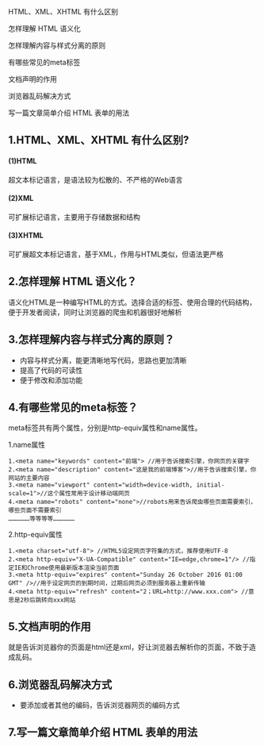 HTML、XML、XHTML 有什么区别

怎样理解 HTML 语义化

怎样理解内容与样式分离的原则

有哪些常见的meta标签

文档声明的作用

浏览器乱码解决方式

写一篇文章简单介绍 HTML 表单的用法


## 1.HTML、XML、XHTML 有什么区别?
#### (1)HTML
超文本标记语言，是语法较为松散的、不严格的Web语言
#### (2)XML
可扩展标记语言，主要用于存储数据和结构
#### (3)XHTML
可扩展超文本标记语言，基于XML，作用与HTML类似，但语法更严格

## 2.怎样理解 HTML 语义化？
语义化HTML是一种编写HTML的方式。选择合适的标签、使用合理的代码结构，便于开发者阅读，同时让浏览器的爬虫和机器很好地解析

## 3.怎样理解内容与样式分离的原则？
- 内容与样式分离，能更清晰地写代码，思路也更加清晰
- 提高了代码的可读性
- 便于修改和添加功能

## 4.有哪些常见的meta标签？
meta标签共有两个属性，分别是http-equiv属性和name属性。

1.name属性
```
1.<meta name="keywords" content="前端"> //用于告诉搜索引擎，你网页的关键字
2.<meta name="description" content="这是我的前端博客">//用于告诉搜索引擎，你网站的主要内容
3.<meta name="viewport" content="width=device-width, initial-scale=1">//这个属性常用于设计移动端网页
4.<meta name="robots" content="none">//robots用来告诉爬虫哪些页面需要索引，哪些页面不需要索引
………………等等等等………………
```
2.http-equiv属性
```
1.<meta charset="utf-8"> //HTML5设定网页字符集的方式，推荐使用UTF-8
2.<meta http-equiv="X-UA-Compatible" content="IE=edge,chrome=1"/> //指定IE和Chrome使用最新版本渲染当前页面
3.<meta http-equiv="expires" content="Sunday 26 October 2016 01:00 GMT" />//用于设定网页的到期时间，过期后网页必须到服务器上重新传输
4.<meta http-equiv="refresh" content="2；URL=http://www.xxx.com"> //意思是2秒后跳转向xxx网站
```

## 5.文档声明的作用
就是告诉浏览器你的页面是html还是xml，好让浏览器去解析你的页面，不致于造成乱码。

## 6.浏览器乱码解决方式
- 要添加<meta charset="utf-8">或者其他的编码，告诉浏览器网页的编码方式

## 7.写一篇文章简单介绍 HTML 表单的用法



